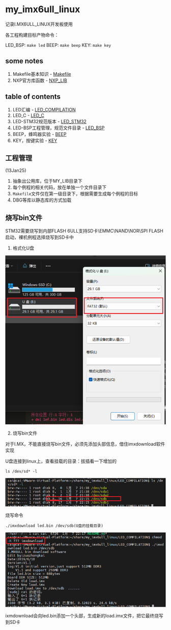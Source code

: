 # my_imx6ull_linux

记录I.MX6ULL_LINUX开发板使用

各工程构建目标产物命令：

LED_BSP: `make led`
BEEP: `make beep`
KEY: `make key`

## some notes

1. Makefile基本知识 - [Makefile](./notes/Makefile_note/)
2. NXP官方库函数 - [NXP_LIB](./notes/nxp_lib_note/)

## table of contents

1. LED汇编 - [LED_COMPILATION](./LED_COMPILATION/)
2. LED_C - [LED_C](./LED_C/)
3. LED-STM32规范版本 - [LED_STM32](./LED_STM32/)
4. LED-BSP工程管理，规范文件目录 - [LED_BSP](./LED_BSP/)
5. BEEP，蜂鸣器实验 - [BEEP](./BEEP/)
6. KEY，按键实验 - [KEY](./KEY/)

## 工程管理

(13Jan25)
1. 抽象出公用库，位于MY_LIB目录下
2. 每个例程的相关代码，放在单独一个文件目录下
3. `Makefile`文件仅在第一级目录下，根据需要生成每个例程的目标
4. DBG等库以静态库的方式加载

## 烧写bin文件

STM32需要烧写到内部FLASH
6ULL支持SD卡\EMMC\NAND\NOR\SPI FLASH启动，裸机例程选择烧写到SD卡中

1. 格式化U盘

![格式化](https://github.com/sybc120404/image4md/blob/main/RESET.png)

2. 烧写bin文件

对于I.MX，不能直接烧写bin文件，必须先添加头部信息，借住imxdownload软件实现

U盘连接到linux上，查看挂载的目录：拔插看一下增加的
```
ls /dev/sd* -l
```
![dev](https://github.com/sybc120404/image4md/blob/main/dev.png)

烧写命令
```
./imxdownload led.bin /dev/sdb(U盘的挂载目录)
```
![up](https://github.com/sybc120404/image4md/blob/main/up.png)

ixmdownload会向led.bin添加一个头部，生成新的load.imx文件，把它最终烧写到SD卡
